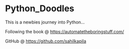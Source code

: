# Python_Doodles
 This is a newbies journey into Python...
 
 Following the book @ https://automatetheboringstuff.com/
 
 GitHub @ https://github.com/sahilkapila